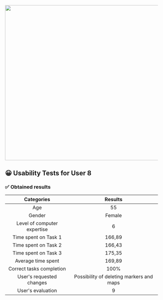# <img src="https://user-images.githubusercontent.com/91057639/218590043-d4243147-e5c0-4f7b-8fed-12ed8d290490.png" width="1024" height="512">

## 😀 Usability Tests for User 8

### ✅ Obtained results

|             Categories              |                      Results                      |
|:-----------------------------------:|:-------------------------------------------------:|
|                 Age                 |                        55                         |
|                Gender               |                      Female                       |
|     Level of computer expertise     |                        6                          |
|         Time spent on Task 1        |                      166,89                       |
|         Time spent on Task 2        |                      166,43                       |
|         Time spent on Task 3        |                      175,35                       |
|          Average time spent         |                      169,89                       |
|       Correct tasks completion      |                       100%                        |
|      User's requested changes       |      Possibility of deleting markers and maps     |
|          User's evaluation          |                         9                         |